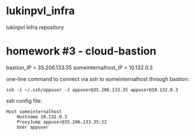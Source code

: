 # lukinpvl_infra
lukinpvl Infra repository

# homework #3 - cloud-bastion

bastion_IP = 35.206.133.35
someinternalhost_IP = 10.132.0.3

one-line command to connect via ssh to someinternalhost through bastion:

    ssh -i ~/.ssh/appuser -J appuser@35.206.133.35 appuser@10.132.0.3

ssh config file:

    Host someinternalhost
    	Hostname 10.132.0.3
    	ProxyJump appuser@35.206.133.35:22
    	User appuser
